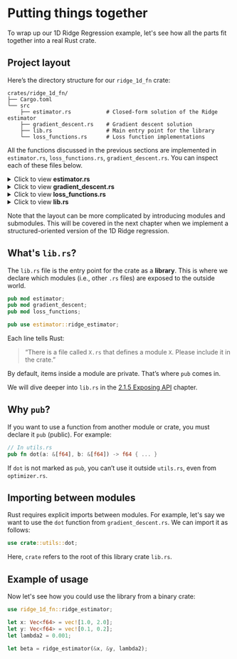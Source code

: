 # Putting things together

To wrap up our 1D Ridge Regression example, let's see how all the parts fit together into a real Rust crate.

## Project layout

Here’s the directory structure for our `ridge_1d_fn` crate:

```text
crates/ridge_1d_fn/
├── Cargo.toml
└── src
    ├── estimator.rs           # Closed-form solution of the Ridge estimator
    ├── gradient_descent.rs    # Gradient descent solution
    ├── lib.rs                 # Main entry point for the library
    └── loss_functions.rs      # Loss function implementations
```

All the functions discussed in the previous sections are implemented in `estimator.rs`, `loss_functions.rs`, `gradient_descent.rs`. You can inspect each of these files below.

<details>
<summary>Click to view <b>estimator.rs</b></summary>

```rust
{{#include ../../../../crates/ridge_1d_fn/src/estimator.rs}}
```
</details>

<details>
<summary>Click to view <b>gradient_descent.rs</b></summary>

```rust
{{#include ../../../../crates/ridge_1d_fn/src/gradient_descent.rs}}
```
</details>

<details>
<summary>Click to view <b>loss_functions.rs</b></summary>

```rust
{{#include ../../../../crates/ridge_1d_fn/src/loss_functions.rs}}
```
</details>

<details>
<summary>Click to view <b>lib.rs</b></summary>

```rust
{{#include ../../../../crates/ridge_1d_fn/src/lib.rs}}
```
</details>

Note that the layout can be more complicated by introducing modules and submodules. This will be covered in the next chapter when we implement a structured-oriented version of the 1D Ridge regression.

## What's `lib.rs`?

The `lib.rs` file is the entry point for the crate as a **library**. This is where we declare which modules (i.e., other `.rs` files) are exposed to the outside world.

```rust
pub mod estimator;
pub mod gradient_descent;
pub mod loss_functions;

pub use estimator::ridge_estimator;
```

Each line tells Rust:

> “There is a file called `X.rs` that defines a module `X`. Please include it in the crate.”

By default, items inside a module are private. That’s where `pub` comes in.

We will dive deeper into `lib.rs` in the [2.1.5 Exposing API](exposing_api.md) chapter.


## Why `pub`?

If you want to use a function from another module or crate, you must declare it `pub` (public). For example:

```rust
// In utils.rs
pub fn dot(a: &[f64], b: &[f64]) -> f64 { ... }
```

If `dot` is not marked as `pub`, you can’t use it outside `utils.rs`, even from `optimizer.rs`.

## Importing between modules

Rust requires explicit imports between modules. For example, let's say we want to use the `dot` function from `gradient_descent.rs`. We can import it as follows:

```rust
use crate::utils::dot;
```

Here, `crate` refers to the root of this library crate `lib.rs`.


## Example of usage

Now let's see how you could use the library from a binary crate:

```rust
use ridge_1d_fn::ridge_estimator;

let x: Vec<f64> = vec![1.0, 2.0];
let y: Vec<f64> = vec![0.1, 0.2];
let lambda2 = 0.001;

let beta = ridge_estimator(&x, &y, lambda2);
```

